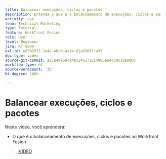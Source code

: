 ```yaml
---
title: Balancear execuções, ciclos e pacotes
description: Entenda o que é o balanceamento de execuções, ciclos e pacotes no [!DNL Adobe Workfront Fusion].
activity: use
team: Technical Marketing
type: Tutorial
feature: Workfront Fusion
role: User
level: Beginner
jira: KT-9044
exl-id: ed502932-2e42-4bc0-aa1b-d1a83637ca97
doc-type: video
source-git-commit: a25a49e59ca483246271214886ea4dc9c10e8d66
workflow-type: ht
source-wordcount: '35'
ht-degree: 100%

---
```


# Balancear execuções, ciclos e pacotes

Neste vídeo, você aprenderá:

* O que é o balanceamento de execuções, ciclos e pacotes no Workfront Fusion

>[!VIDEO](https://video.tv.adobe.com/v/335285/?quality=12&learn=on)
